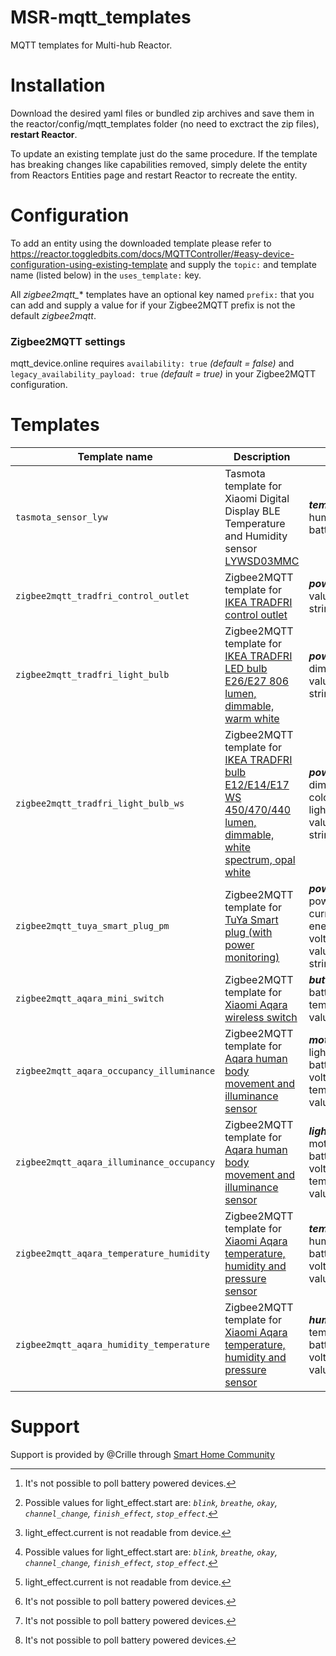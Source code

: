 # MSR-mqtt_templates
MQTT templates for Multi-hub Reactor.

# Installation
Download the desired yaml files or bundled zip archives and save them in the reactor/config/mqtt_templates folder (no need to exctract the zip files), **restart Reactor**.

To update an existing template just do the same procedure.
If the template has breaking changes like capabilities removed, simply delete the entity from Reactors Entities page and restart Reactor to recreate the entity.

# Configuration
To add an entity using the downloaded template please refer to https://reactor.toggledbits.com/docs/MQTTController/#easy-device-configuration-using-existing-template and supply the `topic:` and template name (listed below) in the `uses_template:` key.

All *zigbee2mqtt_** templates have an optional key named `prefix:` that you can add and supply a value for if your Zigbee2MQTT prefix is not the default *zigbee2mqtt*.

### Zigbee2MQTT settings
mqtt_device.online requires `availability: true` *(default = false)* and `legacy_availability_payload: true` *(default = true)* in your Zigbee2MQTT configuration.

# Templates
| Template name | Description | Capabilities | Additional info | Bundled in |
| --- | --- | --- | --- | --- |
| `tasmota_sensor_lyw` | Tasmota template for Xiaomi Digital Display BLE Temperature and Humidity sensor [LYWSD03MMC](https://tasmota.github.io/docs/Bluetooth_ESP32/#supported-devices) | ***_temperature_sensor_***, humidity_sensor, battery_power | x_mqtt_device.poll[^3] | - |
| `zigbee2mqtt_tradfri_control_outlet` | Zigbee2MQTT template for [IKEA TRADFRI control outlet](https://www.zigbee2mqtt.io/devices/E1603_E1702_E1708.html#ikea-e1603%252Fe1702%252Fe1708) | ***_power_switch_***, value_sensor, string_sensor, toggle | - | zigbee2mqtt_ikea_tradfri.zip |
| `zigbee2mqtt_tradfri_light_bulb` | Zigbee2MQTT template for [IKEA TRADFRI LED bulb E26/E27 806 lumen, dimmable, warm white](https://www.zigbee2mqtt.io/devices/LED1836G9.html#ikea-led1836g9) | ***_power_switch_***, dimming, light_effect, value_sensor, string_sensor, toggle | light_effect.start[^1] light.effect.current[^2] | zigbee2mqtt_ikea_tradfri.zip |
| `zigbee2mqtt_tradfri_light_bulb_ws` | Zigbee2MQTT template for [IKEA TRADFRI bulb E12/E14/E17 WS 450/470/440 lumen, dimmable, white spectrum, opal white](https://www.zigbee2mqtt.io/devices/LED1903C5_LED1835C6.html#ikea-led1903c5%252Fled1835c6) | ***_power_switch_***, dimming, color_temperature, light_effect, value_sensor, string_sensor, toggle | light_effect.start[^1] light.effect.current[^2] | zigbee2mqtt_ikea_tradfri.zip |
| `zigbee2mqtt_tuya_smart_plug_pm` | Zigbee2MQTT template for [TuYa Smart plug (with power monitoring)](https://www.zigbee2mqtt.io/devices/TS011F_plug_1.html) | ***_power_switch_***, power_sensor, current_sensor, energy_sensor, voltage_sensor, value_sensor, string_sensor, toggle | - | - |
| `zigbee2mqtt_aqara_mini_switch` | Zigbee2MQTT template for [Xiaomi Aqara wireless switch](https://www.zigbee2mqtt.io/devices/WXKG11LM.html#xiaomi-wxkg11lm) | ***_button_***, battery_power, temperature_sensor, value_sensor | x_mqtt_device.poll[^3] | zigbee2mqtt_xiaomi_aqara.zip |
| `zigbee2mqtt_aqara_occupancy_illuminance` | Zigbee2MQTT template for [Aqara human body movement and illuminance sensor](https://www.zigbee2mqtt.io/devices/RTCGQ11LM.html#xiaomi-rtcgq11lm) | ***_motion_sensor_***, light_sensor, battery_power, voltage_sensor, temperature_sensor, value_sensor | x_mqtt_device.poll[^3] | zigbee2mqtt_xiaomi_aqara.zip |
| `zigbee2mqtt_aqara_illuminance_occupancy` | Zigbee2MQTT template for [Aqara human body movement and illuminance sensor](https://www.zigbee2mqtt.io/devices/RTCGQ11LM.html#xiaomi-rtcgq11lm) | ***_light_sensor_***, motion_sensor, battery_power, voltage_sensor, temperature_sensor, value_sensor | Same as the above but with illuminance as primary attribute. | zigbee2mqtt_xiaomi_aqara.zip |
| `zigbee2mqtt_aqara_temperature_humidity` | Zigbee2MQTT template for [Xiaomi Aqara temperature, humidity and pressure sensor](https://www.zigbee2mqtt.io/devices/WSDCGQ11LM.html) | ***_temperature_sensor_***, humidity_sensor, battery_power, voltage_sensor, value_sensor | x_mqtt_device.poll[^3] | zigbee2mqtt_xiaomi_aqara.zip |
| `zigbee2mqtt_aqara_humidity_temperature` | Zigbee2MQTT template for [Xiaomi Aqara temperature, humidity and pressure sensor](https://www.zigbee2mqtt.io/devices/WSDCGQ11LM.html) | ***_humidity_sensor_***, temperature_sensor, battery_power, voltage_sensor, value_sensor | Same as the above but with humidity as primary attribute. | zigbee2mqtt_xiaomi_aqara.zip |

[^1]: Possible values for light_effect.start are: *`blink`, `breathe`, `okay`, `channel_change`, `finish_effect`, `stop_effect`*. 
[^2]: light_effect.current is not readable from device.
[^3]: It's not possible to poll battery powered devices.

# Support
Support is provided by @Crille through [Smart Home Community](https://smarthome.community/)

